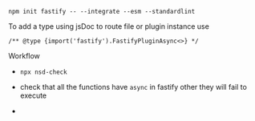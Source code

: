 `npm init fastify -- --integrate --esm --standardlint`

To add a type using jsDoc to route file or plugin instance use

`/** @type {import('fastify').FastifyPluginAsync<>} */`



Workflow

- `npx nsd-check`

- check that all the functions have `async` in fastify other they will fail to  execute

- 


